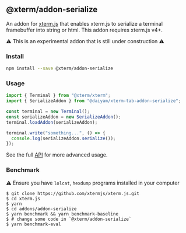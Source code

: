 ## @xterm/addon-serialize

An addon for [xterm.js](https://github.com/xtermjs/xterm.js) that enables xterm.js to serialize a terminal framebuffer into string or html. This addon requires xterm.js v4+.

⚠️ This is an experimental addon that is still under construction ⚠️

### Install

```bash
npm install --save @xterm/addon-serialize
```

### Usage

```ts
import { Terminal } from "@xterm/xterm";
import { SerializeAddon } from "@daiyam/xterm-tab-addon-serialize";

const terminal = new Terminal();
const serializeAddon = new SerializeAddon();
terminal.loadAddon(serializeAddon);

terminal.write("something...", () => {
  console.log(serializeAddon.serialize());
});
```

See the full [API](https://github.com/xtermjs/xterm.js/blob/master/addons/addon-serialize/typings/addon-serialize.d.ts) for more advanced usage.

### Benchmark

⚠️ Ensure you have `lolcat`, `hexdump` programs installed in your computer

```shell
$ git clone https://github.com/xtermjs/xterm.js.git
$ cd xterm.js
$ yarn
$ cd addons/addon-serialize
$ yarn benchmark && yarn benchmark-baseline
$ # change some code in `@xterm/addon-serialize`
$ yarn benchmark-eval
```
